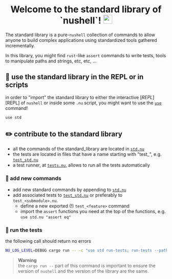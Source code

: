 <h1 align="center">
  Welcome to the standard library of `nushell`!
  <img src="https://media.giphy.com/media/hvRJCLFzcasrR4ia7z/giphy.gif" width="28"></img>
</h1>

The standard library is a pure-`nushell` collection of commands to allow anyone to build
complex applications using standardized tools gathered incrementally.

In this library, you might find `rust`-like `assert` commands to write tests, tools to
manipulate paths and strings, etc, etc, ...

## :toolbox: use the standard library in the REPL or in scripts
in order to "import" the standard library to either the interactive [*REPL*][REPL] of
`nushell` or inside some `.nu` script, you might want to use the
[`use`](https://nushell.sh/commands/docs/use.html) command!
```bash
use std
```

## :pencil2: contribute to the standard library
- all the commands of the standard_library are located in [`std.nu`](std.nu)
- the tests are located in files that have a name starting with "test_", e.g. [`test_std.nu`](test_std.nu)
- a test runner, at [`tests.nu`](tests.nu), allows to run all the tests automatically

### :wrench: add new commands
- add new standard commands by appending to [`std.nu`](std.nu)
- add associated tests to [`test_std.nu`](tests_std.nu) or preferably to `test_<submodule>.nu`.
    - define a new exported (!) `test_<feature>` command
    - import the `assert` functions you need at the top of the functions, e.g. `use std.nu "assert eq"`

### :test_tube: run the tests
the following call should return no errors
```bash
NU_LOG_LEVEL=DEBUG cargo run -- -c "use std run-tests; run-tests --path crates/nu-std"
```

> **Warning**  
> the `cargo run --` part of this command is important to ensure the version of `nushell` and the version of the library are the same.
